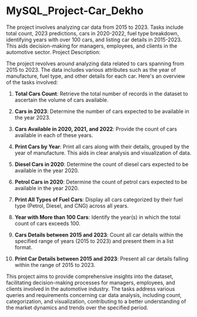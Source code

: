 # MySQL_Project-Car_Dekho
The project involves analyzing car data from 2015 to 2023. Tasks include total count, 2023 predictions, cars in 2020-2022, fuel type breakdown, identifying years with over 100 cars, and listing car details in 2015-2023. This aids decision-making for managers, employees, and clients in the automotive sector.
Project Description:

The project revolves around analyzing data related to cars spanning from 2015 to 2023. The data includes various attributes such as the year of manufacture, fuel type, and other details for each car. Here's an overview of the tasks involved:

1. **Total Cars Count**: Retrieve the total number of records in the dataset to ascertain the volume of cars available.

2. **Cars in 2023**: Determine the number of cars expected to be available in the year 2023.

3. **Cars Available in 2020, 2021, and 2022**: Provide the count of cars available in each of these years.

4. **Print Cars by Year**: Print all cars along with their details, grouped by the year of manufacture. This aids in clear analysis and visualization of data.

5. **Diesel Cars in 2020**: Determine the count of diesel cars expected to be available in the year 2020.

6. **Petrol Cars in 2020**: Determine the count of petrol cars expected to be available in the year 2020.

7. **Print All Types of Fuel Cars**: Display all cars categorized by their fuel type (Petrol, Diesel, and CNG) across all years.

8. **Year with More than 100 Cars**: Identify the year(s) in which the total count of cars exceeds 100.

9. **Cars Details between 2015 and 2023**: Count all car details within the specified range of years (2015 to 2023) and present them in a list format.

10. **Print Car Details between 2015 and 2023**: Present all car details falling within the range of 2015 to 2023.

This project aims to provide comprehensive insights into the dataset, facilitating decision-making processes for managers, employees, and clients involved in the automotive industry. The tasks address various queries and requirements concerning car data analysis, including count, categorization, and visualization, contributing to a better understanding of the market dynamics and trends over the specified period.
